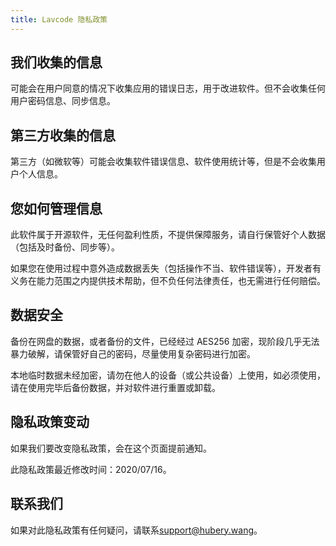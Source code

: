 ```yaml
---
title: Lavcode 隐私政策
---
```


## 我们收集的信息

可能会在用户同意的情况下收集应用的错误日志，用于改进软件。但不会收集任何用户密码信息、同步信息。

## 第三方收集的信息

第三方（如微软等）可能会收集软件错误信息、软件使用统计等，但是不会收集用户个人信息。

## 您如何管理信息

此软件属于开源软件，无任何盈利性质，不提供保障服务，请自行保管好个人数据（包括及时备份、同步等）。

如果您在使用过程中意外造成数据丢失（包括操作不当、软件错误等），开发者有义务在能力范围之内提供技术帮助，但不负任何法律责任，也无需进行任何赔偿。

## 数据安全

备份在网盘的数据，或者备份的文件，已经经过 AES256 加密，现阶段几乎无法暴力破解，请保管好自己的密码，尽量使用复杂密码进行加密。

本地临时数据未经加密，请勿在他人的设备（或公共设备）上使用，如必须使用，请在使用完毕后备份数据，并对软件进行重置或卸载。

## 隐私政策变动

如果我们要改变隐私政策，会在这个页面提前通知。

此隐私政策最近修改时间：2020/07/16。

## 联系我们

如果对此隐私政策有任何疑问，请联系[support@hubery.wang](mailto:support@hubery.wang)。
